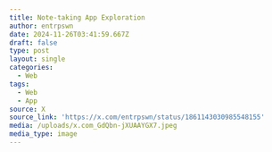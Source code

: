 ```yaml
---
title: Note-taking App Exploration
author: entrpswn
date: 2024-11-26T03:41:59.667Z
draft: false
type: post
layout: single
categories:
  - Web
tags:
  - Web
  - App
source: X
source_link: 'https://x.com/entrpswn/status/1861143030985548155'
media: /uploads/x.com_GdQbn-jXUAAYGX7.jpeg
media_type: image
---
```


